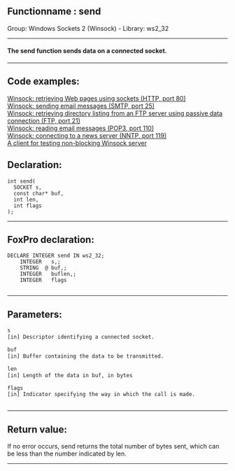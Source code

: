 <link rel="stylesheet" type="text/css" href="../../css/win32api.css">  
<link rel="stylesheet" href="https://cdnjs.cloudflare.com/ajax/libs/font-awesome/4.7.0/css/font-awesome.min.css">

## Functionname : send
Group: Windows Sockets 2 (Winsock) - Library: ws2_32    
***  


#### The <Strong>send</Strong> function sends data on a connected socket.

***  


## Code examples:
[Winsock: retrieving Web pages using sockets (HTTP, port 80)](../../samples/sample_383.md)  
[Winsock: sending email messages (SMTP, port 25)](../../samples/sample_385.md)  
[Winsock: retrieving directory listing from an FTP server using passive data connection (FTP, port 21)](../../samples/sample_386.md)  
[Winsock: reading email messages (POP3, port 110)](../../samples/sample_388.md)  
[Winsock: connecting to a news server (NNTP, port 119)](../../samples/sample_389.md)  
[A client for testing non-blocking Winsock server](../../samples/sample_413.md)  

## Declaration:
```foxpro  
int send(
  SOCKET s,
  const char* buf,
  int len,
  int flags
);  
```  
***  


## FoxPro declaration:
```foxpro  
DECLARE INTEGER send IN ws2_32;
	INTEGER   s,;
	STRING  @ buf,;
	INTEGER   buflen,;
	INTEGER   flags
  
```  
***  


## Parameters:
```txt  
s
[in] Descriptor identifying a connected socket.

buf
[in] Buffer containing the data to be transmitted.

len
[in] Length of the data in buf, in bytes

flags
[in] Indicator specifying the way in which the call is made.
  
```  
***  


## Return value:
If no error occurs, send returns the total number of bytes sent, which can be less than the number indicated by len.  
***  

